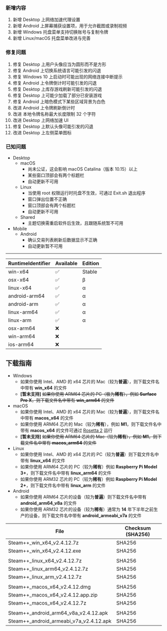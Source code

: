 ### 新增内容
1. 新增 Desktop 上网络加速代理设置
2. 新增 Android 上屏幕捕获设置项，用于允许截图或录制视频
3. 新增 Windows 托盘菜单支持切换账号与复制令牌
4. 新增 Linux/macOS 托盘菜单改进与完善

### 修复问题
1. 修复 Desktop 上用户头像应当为圆形而不是方形
2. 修复 Android 上切换系统语言可能引发的闪退
3. 修复 Windows 10 上启动时可能出现的网络连接中断提示
4. 修复 Android 上令牌倒计时可能引发的闪退
5. 修复 Desktop 上库存游戏刷新可能引发的闪退
6. 修复 Desktop 上可能少加载了部分已安装游戏
7. 修复 Android 上暗色模式下某些区域背景为白色
8. 改进 Android 上令牌刷新倒计时
9. 改进 本地令牌名称最大长度限制 32 个字符
10. 改进 Desktop 上网络加速 UI
11. 修复 Desktop 上默认头像可能引发的闪退
12. 改进 Desktop 上左侧菜单图标

### 已知问题
- Desktop 
	- macOS
		- 尚未公证，这会影响 macOS Catalina（版本 10.15）以上
		- 某些窗口顶部会有两个标题栏
		- 自动更新不可用
	- Linux
		- 当使用 root 权限运行时托盘不生效，可通过 Exit.sh 退出程序
		- 窗口弹出位置不正确
		- 窗口顶部会有两个标题栏
		- 自动更新不可用
	- Shared
		- 主题切换需重启软件后生效，且跟随系统暂不可用
- Mobile
	- Android
		- 确认交易列表刷新后数据显示不正确
		- 自动更新暂不可用

***

<!-- 1. 新增 ASF Plus 本地挂卡
3. 改进 新增守护进程，当程序闪退时将自动重启 -->

|  RuntimeIdentifier  |  Available  |  Edition  |
|  ----  |  ----  |  ----  |
| win-x64  | ✅ | Stable |
| osx-x64  | ✅ | β |
| linux-x64  | ✅ | α |
| android-arm64  | ✅ | α |
| android-arm  | ✅ | α |
| linux-arm64  | ✅ | α |
| linux-arm  | ✅ | α |
| osx-arm64  | ❌ |  |
| win-arm64  | ❌ |  |
| ios-arm64  | ❌ |  |

## 下载指南
- Windows
	- 如果你使用 Intel、AMD 的 x64 芯片的 Mac（较为**普遍**），则下载文件名中带有 **win_x64** 的文件
	- **[暂未支持]** ~~如果你使用 ARM64 芯片的 PC（极为**稀有**），例如 **Surface Pro X**，则下载文件名中带有 **win_arm64** 的文件~~
- macOS
	- 如果你使用 Intel、AMD 的 x64 芯片的 Mac（较为**普遍**），则下载文件名中带有 **macos_x64** 的文件
	- 如果你使用 ARM64 芯片的 Mac（较为**稀有**），例如 **M1**，则下载文件名中带有 **macos_x64** 的文件可通过 [Rosetta 2](https://support.apple.com/zh-cn/HT211861) 运行
	- **[暂未支持]** ~~如果你使用 ARM64 芯片的 Mac（较为**稀有**），例如 **M1**，则下载文件名中带有 **macos_arm64** 的文件~~
- Linux
	- 如果你使用 Intel、AMD 的 x64 芯片的 PC（较为**普遍**）则下载文件名中带有 **linux_x64** 的文件
	- 如果你使用 ARM64 芯片的 PC（较为**稀有**）例如 **Raspberry Pi Model 3+**，则下载文件名中带有 **linux_arm64** 的文件
	- 如果你使用 ARM32 芯片的 PC（较为**稀有**）例如 **Raspberry Pi Model 2+**，则下载文件名中带有 **linux_arm** 的文件
- Android
	- 如果你使用 ARM64 芯片的设备（较为**普遍**）则下载文件名中带有 **android_arm64_v8a** 的文件
	- 如果你使用 ARM32 芯片的设备（较为**稀有**）通常为 **14** 年下半年之前生产的设备，则下载文件名中带有 **android_armeabi_v7a** 的文件

|  File  | Checksum (SHA256)  |
|  ----  |  ----  |
| Steam++_win_x64_v2.4.12.7z  | SHA256 |
| Steam++_win_x64_v2.4.12.exe  | SHA256 |
| | |
| Steam++_linux_x64_v2.4.12.7z  | SHA256 |
| Steam++_linux_arm64_v2.4.12.7z  | SHA256 |
| Steam++_linux_arm_v2.4.12.7z  | SHA256 |
| | |
| Steam++_macos_x64_v2.4.12.dmg  | SHA256 |
| Steam++_macos_x64_v2.4.12.app.zip  | SHA256 |
| Steam++_macos_x64_v2.4.12.7z  | SHA256 |
| | |
| Steam++_android_arm64_v8a_v2.4.12.apk  | SHA256 |
| Steam++_android_armeabi_v7a_v2.4.12.apk  | SHA256 |

<!-- ***

由于程序体积较大，推荐从 [官网 https://steampp.net](https://steampp.net) 中下载 -->
